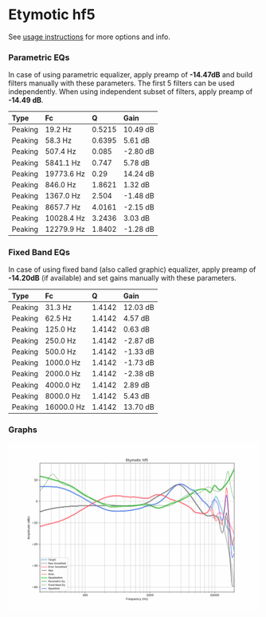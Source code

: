 # Etymotic hf5
See [usage instructions](https://github.com/jaakkopasanen/AutoEq#usage) for more options and info.

### Parametric EQs
In case of using parametric equalizer, apply preamp of **-14.47dB** and build filters manually
with these parameters. The first 5 filters can be used independently.
When using independent subset of filters, apply preamp of **-14.49 dB**.

| Type    | Fc         |      Q | Gain     |
|:--------|:-----------|:-------|:---------|
| Peaking | 19.2 Hz    | 0.5215 | 10.49 dB |
| Peaking | 58.3 Hz    | 0.6395 | 5.61 dB  |
| Peaking | 507.4 Hz   | 0.085  | -2.80 dB |
| Peaking | 5841.1 Hz  | 0.747  | 5.78 dB  |
| Peaking | 19773.6 Hz | 0.29   | 14.24 dB |
| Peaking | 846.0 Hz   | 1.8621 | 1.32 dB  |
| Peaking | 1367.0 Hz  | 2.504  | -1.48 dB |
| Peaking | 8657.7 Hz  | 4.0161 | -2.15 dB |
| Peaking | 10028.4 Hz | 3.2436 | 3.03 dB  |
| Peaking | 12279.9 Hz | 1.8402 | -1.28 dB |

### Fixed Band EQs
In case of using fixed band (also called graphic) equalizer, apply preamp of **-14.20dB**
(if available) and set gains manually with these parameters.

| Type    | Fc         |      Q | Gain     |
|:--------|:-----------|:-------|:---------|
| Peaking | 31.3 Hz    | 1.4142 | 12.03 dB |
| Peaking | 62.5 Hz    | 1.4142 | 4.57 dB  |
| Peaking | 125.0 Hz   | 1.4142 | 0.63 dB  |
| Peaking | 250.0 Hz   | 1.4142 | -2.87 dB |
| Peaking | 500.0 Hz   | 1.4142 | -1.33 dB |
| Peaking | 1000.0 Hz  | 1.4142 | -1.73 dB |
| Peaking | 2000.0 Hz  | 1.4142 | -2.38 dB |
| Peaking | 4000.0 Hz  | 1.4142 | 2.89 dB  |
| Peaking | 8000.0 Hz  | 1.4142 | 5.43 dB  |
| Peaking | 16000.0 Hz | 1.4142 | 13.70 dB |

### Graphs
![](./Etymotic%20hf5.png)